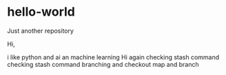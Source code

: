# hello-world
Just another repository

Hi,

i like python and ai an machine learning
Hi again
checking stash command 
checking stash command 
branching and checkout
 map and branch 
